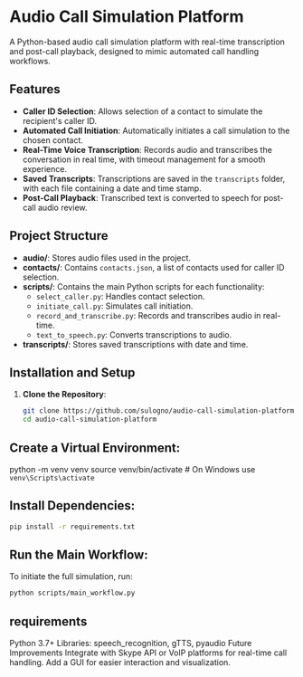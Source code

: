 # Audio Call Simulation Platform

A Python-based audio call simulation platform with real-time transcription and post-call playback, designed to mimic automated call handling workflows.

## Features

- **Caller ID Selection**: Allows selection of a contact to simulate the recipient's caller ID.
- **Automated Call Initiation**: Automatically initiates a call simulation to the chosen contact.
- **Real-Time Voice Transcription**: Records audio and transcribes the conversation in real time, with timeout management for a smooth experience.
- **Saved Transcripts**: Transcriptions are saved in the `transcripts` folder, with each file containing a date and time stamp.
- **Post-Call Playback**: Transcribed text is converted to speech for post-call audio review.

## Project Structure

- **audio/**: Stores audio files used in the project.
- **contacts/**: Contains `contacts.json`, a list of contacts used for caller ID selection.
- **scripts/**: Contains the main Python scripts for each functionality:
  - `select_caller.py`: Handles contact selection.
  - `initiate_call.py`: Simulates call initiation.
  - `record_and_transcribe.py`: Records and transcribes audio in real-time.
  - `text_to_speech.py`: Converts transcriptions to audio.
- **transcripts/**: Stores saved transcriptions with date and time.

## Installation and Setup

1. **Clone the Repository**:
   ```bash
   git clone https://github.com/sulogno/audio-call-simulation-platform.git
   cd audio-call-simulation-platform

## Create a Virtual Environment:

python -m venv venv
source venv/bin/activate  # On Windows use `venv\Scripts\activate`





## Install Dependencies:
```bash
pip install -r requirements.txt
```

## Run the Main Workflow:

To initiate the full simulation, run:

```bash
python scripts/main_workflow.py
```


## requirements
Python 3.7+
Libraries: speech_recognition, gTTS, pyaudio
Future Improvements
Integrate with Skype API or VoIP platforms for real-time call handling.
Add a GUI for easier interaction and visualization.
